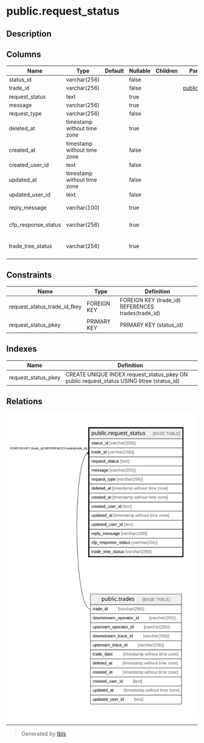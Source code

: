 # public.request_status

## Description

## Columns

| Name | Type | Default | Nullable | Children | Parents | Comment |
| ---- | ---- | ------- | -------- | -------- | ------- | ------- |
| status_id | varchar(256) |  | false |  |  |  |
| trade_id | varchar(256) |  | false |  | [public.trades](public.trades.md) |  |
| request_status | text |  | true |  |  |  |
| message | varchar(256) |  | true |  |  |  |
| request_type | varchar(256) |  | false |  |  |  |
| deleted_at | timestamp without time zone |  | true |  |  |  |
| created_at | timestamp without time zone |  | false |  |  |  |
| created_user_id | text |  | false |  |  |  |
| updated_at | timestamp without time zone |  | false |  |  |  |
| updated_user_id | text |  | false |  |  |  |
| reply_message | varchar(100) |  | true |  |  | 差戻メッセージ |
| cfp_response_status | varchar(256) |  | true |  |  | CFPの回答状況 |
| trade_tree_status | varchar(256) |  | true |  |  | 取引関係情報終端状況 |

## Constraints

| Name | Type | Definition |
| ---- | ---- | ---------- |
| request_status_trade_id_fkey | FOREIGN KEY | FOREIGN KEY (trade_id) REFERENCES trades(trade_id) |
| request_status_pkey | PRIMARY KEY | PRIMARY KEY (status_id) |

## Indexes

| Name | Definition |
| ---- | ---------- |
| request_status_pkey | CREATE UNIQUE INDEX request_status_pkey ON public.request_status USING btree (status_id) |

## Relations

![er](public.request_status.svg)

---

> Generated by [tbls](https://github.com/k1LoW/tbls)
